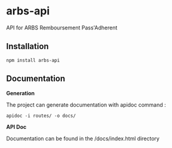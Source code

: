 # arbs-api
API for ARBS Remboursement Pass'Adherent

## Installation

    npm install arbs-api
    
## Documentation

__Generation__

The project can generate documentation with apidoc command :

    apidoc -i routes/ -o docs/
    
__API Doc__

Documentation can be found in the /docs/index.html directory
